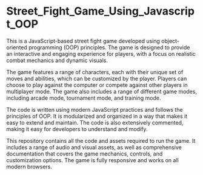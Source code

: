 # Street_Fight_Game_Using_Javascript_OOP

This is a JavaScript-based street fight game developed using object-oriented programming (OOP) principles. The game is designed to provide an interactive and engaging experience for players, with a focus on realistic combat mechanics and dynamic visuals.

The game features a range of characters, each with their unique set of moves and abilities, which can be customized by the player. Players can choose to play against the computer or compete against other players in multiplayer mode. The game also includes a range of different game modes, including arcade mode, tournament mode, and training mode.

The code is written using modern JavaScript practices and follows the principles of OOP. It is modularized and organized in a way that makes it easy to extend and maintain. The code is also extensively commented, making it easy for developers to understand and modify.

This repository contains all the code and assets required to run the game. It includes a range of audio and visual assets, as well as comprehensive documentation that covers the game mechanics, controls, and customization options. The game is fully responsive and works on all modern browsers.

